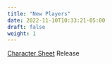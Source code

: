 ```yaml
---
title: "New Players"
date: 2022-11-10T10:33:21-05:00
draft: false
weight: 1
---
```

[Character Sheet](/nero_polar_character_sheet_v11.pdf)
Release
